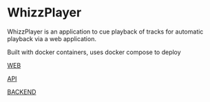 # WhizzPlayer

WhizzPlayer is an application to cue playback of tracks for automatic playback via a web application.

Built with docker containers, uses docker compose to deploy

[WEB](web/README.md)

[API](api/README.md)

[BACKEND](back/README.md)

